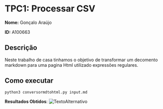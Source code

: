 
# TPC1: Processar CSV



**Nome:** Gonçalo Araújo

**ID:** A100663


## Descrição 
Neste trabalho de casa tinhamos o objetivo de transformar um decomento markdown para uma pagina Html utilizado expressões regulares.

## Como executar 

```python3 conversormdtohtml.py input.md```


**Resultados Obtidos**: ![TextoAlternativo](resultado.png)
